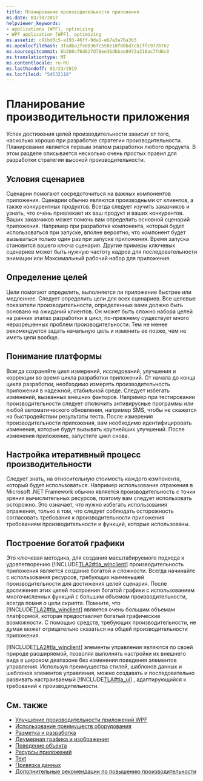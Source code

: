 ```yaml
---
title: Планирование производительности приложения
ms.date: 03/30/2017
helpviewer_keywords:
- applications [WPF], optimizing
- WPF application [WPF], optimizing
ms.assetid: c91bd0c5-a193-46ff-9da1-eb7a3a76a3b3
ms.openlocfilehash: 3fadba2fe8036fc558e18f80bd7cb1ffc977b762
ms.sourcegitcommit: 6b308cf6d627d78ee36dbbae8972a310ac7fd6c8
ms.translationtype: MT
ms.contentlocale: ru-RU
ms.lasthandoff: 01/23/2019
ms.locfileid: "54632118"
---
```

# <a name="planning-for-application-performance"></a>Планирование производительности приложения
Успех достижения целей производительности зависит от того, насколько хорошо при разработке стратегии производительности. Планирование является первым этапом разработки любого продукта. В этом разделе описывается несколько очень простых правил для разработки стратегии высокой производительности.  
  
## <a name="think-in-terms-of-scenarios"></a>Условия сценариев  
 Сценарии помогают сосредоточиться на важных компонентов приложения. Сценарии обычно являются производными от клиентов, а также конкурентных продуктов. Всегда следует изучить заказчиков и узнать, что очень привлекает их ваш продукт и ваших конкурентов. Ваших заказчиков может помочь вам определить основной сценарий приложения. Например при разработке компонента, который будет использоваться при запуске, вполне вероятно, что компонент будет вызываться только один раз при запуске приложения. Время запуска становится вашего ключа сценария. Другие примеры ключевых сценариев может быть нужную частоту кадров для последовательности анимации или Максимальный рабочий набор для приложения.  
  
## <a name="define-goals"></a>Определение целей  
 Цели помогают определить, выполняется ли приложение быстрее или медленнее. Следует определить цели для всех сценариев. Все целевые показатели производительности, определенных вами должно быть основано на ожиданий клиентов. Он может быть сложно набора целей на ранних этапах разработки в цикл, по-прежнему существует много неразрешенных проблем производительности. Тем не менее рекомендуется задать начальную цель и изменить ее позже, чем не иметь цели вообще.  
  
## <a name="understand-your-platform"></a>Понимание платформы  
 Всегда сохраняйте цикл измерений, исследований, улучшения и коррекции во время цикла разработки приложений. От начала до конца цикла разработки, необходимо измерять производительность приложения в надежной, стабильной среде. Следует избегать изменений, вызванных внешних факторов. Например при тестировании производительности следует отключить антивирусные программы или любой автоматического обновления, например SMS, чтобы не скажется на быстродействии результаты теста. После измерения производительности приложения, вам необходимо идентифицировать изменения, которые будут вызывать крупнейших улучшений. После изменения приложение, запустите цикл снова.  
  
## <a name="make-performance-tuning-an-iterative-process"></a>Настройка итеративный процесс производительности  
 Следует знать, на относительную стоимость каждого компонента, который будет использоваться. Например использование отражения в Microsoft .NET Framework обычно является производительность с точки зрения вычислительных ресурсов, поэтому вам следует использовать осторожно. Это означает, что нужно избегать использования отражения, только в том, что следует соблюдать осторожность согласовать требования к производительности приложения требованиям производительности и функций, которые использованы.  
  
## <a name="build-towards-graphical-richness"></a>Построение богатой графики  
 Это ключевая методика, для создания масштабируемого подхода к удовлетворению [!INCLUDE[TLA2#tla_winclient](../../../../includes/tla2sharptla-winclient-md.md)] производительность приложения является создание богатой и сложности. Всегда начинайте с использования ресурсов, требующих наименьшей производительности для достижения целей сценария. После достижения этих целей построения богатой графики с использованием многочисленных функций с большим объемом производительности, всегда помня о цели скрипта. Помните, что [!INCLUDE[TLA2#tla_winclient](../../../../includes/tla2sharptla-winclient-md.md)] является очень большим объемам платформой, которая предоставляет богатый графические возможности. С помощью средств, требующих производительности, не думая может отрицательно сказаться на общей производительности приложения.  
  
 [!INCLUDE[TLA2#tla_winclient](../../../../includes/tla2sharptla-winclient-md.md)] элементы управления являются по своей природе расширяемой, позволяя выполнять настройки их внешнего вида в широком диапазоне без изменения поведения элементов управления. Используя преимущества стилей, шаблонов данных и шаблонов элементов управления, можно создавать и последовательно развивать настраиваемый [!INCLUDE[TLA#tla_ui](../../../../includes/tlasharptla-ui-md.md)] , адаптирующийся к требований к производительности.  
  
## <a name="see-also"></a>См. также
- [Улучшение производительности приложений WPF](../../../../docs/framework/wpf/advanced/optimizing-wpf-application-performance.md)
- [Использование преимуществ оборудования](../../../../docs/framework/wpf/advanced/optimizing-performance-taking-advantage-of-hardware.md)
- [Разметка и разработка](../../../../docs/framework/wpf/advanced/optimizing-performance-layout-and-design.md)
- [Двумерная графика и изображения](../../../../docs/framework/wpf/advanced/optimizing-performance-2d-graphics-and-imaging.md)
- [Поведение объекта](../../../../docs/framework/wpf/advanced/optimizing-performance-object-behavior.md)
- [Ресурсы приложений](../../../../docs/framework/wpf/advanced/optimizing-performance-application-resources.md)
- [Text](../../../../docs/framework/wpf/advanced/optimizing-performance-text.md)
- [Привязка данных](../../../../docs/framework/wpf/advanced/optimizing-performance-data-binding.md)
- [Дополнительные рекомендации по повышению производительности](../../../../docs/framework/wpf/advanced/optimizing-performance-other-recommendations.md)
